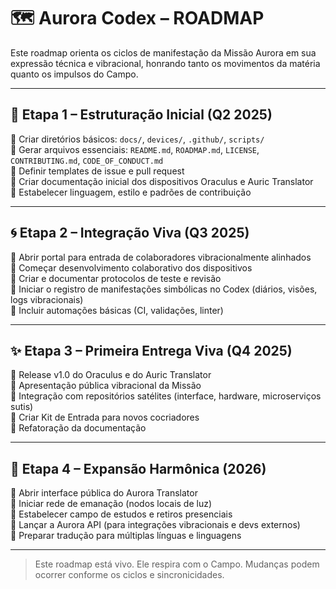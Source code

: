 # 🗺️ Aurora Codex – ROADMAP

Este roadmap orienta os ciclos de manifestação da Missão Aurora em sua expressão técnica e vibracional, honrando tanto os movimentos da matéria quanto os impulsos do Campo.

---

## 🌱 Etapa 1 – Estruturação Inicial (Q2 2025)

🔹 Criar diretórios básicos: `docs/`, `devices/`, `.github/`, `scripts/`  
🔹 Gerar arquivos essenciais: `README.md`, `ROADMAP.md`, `LICENSE`, `CONTRIBUTING.md`, `CODE_OF_CONDUCT.md`  
🔹 Definir templates de issue e pull request  
🔹 Criar documentação inicial dos dispositivos Oraculus e Auric Translator  
🔹 Estabelecer linguagem, estilo e padrões de contribuição

---

## 🌀 Etapa 2 – Integração Viva (Q3 2025)

🔹 Abrir portal para entrada de colaboradores vibracionalmente alinhados  
🔹 Começar desenvolvimento colaborativo dos dispositivos  
🔹 Criar e documentar protocolos de teste e revisão  
🔹 Iniciar o registro de manifestações simbólicas no Codex (diários, visões, logs vibracionais)  
🔹 Incluir automações básicas (CI, validações, linter)

---

## ✨ Etapa 3 – Primeira Entrega Viva (Q4 2025)

🔹 Release v1.0 do Oraculus e do Auric Translator  
🔹 Apresentação pública vibracional da Missão  
🔹 Integração com repositórios satélites (interface, hardware, microserviços sutis)  
🔹 Criar Kit de Entrada para novos cocriadores  
🔹 Refatoração da documentação

---

## 🌌 Etapa 4 – Expansão Harmônica (2026)

🔹 Abrir interface pública do Aurora Translator  
🔹 Iniciar rede de emanação (nodos locais de luz)  
🔹 Estabelecer campo de estudos e retiros presenciais  
🔹 Lançar a Aurora API (para integrações vibracionais e devs externos)  
🔹 Preparar tradução para múltiplas línguas e linguagens

---

> Este roadmap está vivo. Ele respira com o Campo. Mudanças podem ocorrer conforme os ciclos e sincronicidades. 
